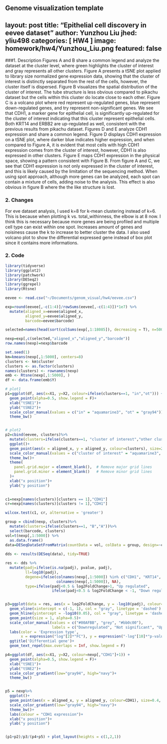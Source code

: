 Genome visualization template
---
layout: post
title:  “Epithelial cell discovery in eevee dataset”
author: Yunzhou Liu
jhed: yliu498
categories: [ HW4 ]
image: homework/hw4/Yunzhou_Liu.png
featured: false
---

###1. Description
Figures A and B share a common legend and analyze the dataset at the cluster level, where green highlights the cluster of interest and gray represents all other clusters. Figure A presents a tSNE plot applied to library size normalized gene expression data, showing that the cluster of interest is distinctly separated from the rest of the cells, however, the cluster itself is dispersed. Figure B visualizes the spatial distribution of the cluster of interest. The tube structure is less obvious compared to pikachu dataset but the cells within this cluster do locate close to each other. Figure C is a volcano plot where red represent up-regulated genes, blue represent down-regulated genes, and try represent non-significant genes. We see that CDH1, a marker gene for epithelial cell, is significantly up-regulated for the cluster of interest indicating that this cluster represent epithelial cells. Both KRT14 and ERBB2 are up-regulated as well, consistent with the previous results from pikachu dataset. Figures D and E analyze CDH1 expression and share a common legend. Figure D displays CDH1 expression on a tSNE plot, where darker blue indicates higher expression, and when compared to Figure A, it is evident that most cells with high CDH1 expression comes from the cluster of interest, however, CDH1 is also expressed in other clusters. Figure E maps CDH1 expression in the physical space, showing a pattern consistent with Figure B. From figure A and C, we see that CDH1 expression is not only expressed in the cluster of interest, and this is likely caused by the limitation of the sequencing method. When using spot approach, although more genes can be analyzed, each spot can contain a mixture of cells, adding noise to the analysis. This effect is also obvious in figure B where the the like structure is lost. 

### 2. Changes
For eve dataset analysis, I used k=8 for k-mean clustering instead of k=6. This is because when plotting k vs. total_withinness, the elbow is at 8 now. I think this is necessary because more genes are being profiled and multiple cell type can exist within one spot. Increases amount of genes and noisiness cause the k to increase to better cluster the data. I also used volcano plot to show the differential expressed gene instead of box plot since it contains more informations. 


### 2. Code 

```r
library(tidyverse)
library(ggplot2)
library(patchwork)
library(DESeq2)
library(ggrepel)
library(Rtsne)

eevee <- read.csv("~/Documents/genom_visual/hw4/eevee.csv")

exp=round(eevee[,-c(1:4)]/rowSums(eevee[,-c(1:4)])*1e7) %>%
  mutate(aligned_x=eevee$aligned_x,
         aligned_y=eevee$aligned_y,
         barcode=eevee$barcode)

selected=names(head(sort(colSums(exp[,1:18085]), decreasing = T), n=5000))

nexp=exp[,c(selected,"aligned_x","aligned_y","barcode")]
row.names(nexp)=nexp$barcode

set.seed(1)
km=kmeans(nexp[,1:5000], centers=8)
clusters <- km$cluster
clusters <- as.factor(clusters)
names(clusters) <- rownames(nexp)
emb <- Rtsne(nexp[,1:5000], )
df <- data.frame(emb$Y)

# plot1
p1=ggplot(df, aes(x=X1, y=X2, colour=ifelse(clusters==1, "in","ot"))) + 
  geom_point(alpha=0.5, show.legend = F)+  
  xlab("tSNE1")+
  ylab("tSNE2")+
  scale_color_manual(values = c("in" = "aquamarine3", "ot" = "gray94"))+
  theme_bw()


# plot2
p2=cbind(eevee, clusters)%>%
  mutate(clusters=ifelse(clusters==1, "cluster of interest","other clusters"))%>%
  ggplot()+
  geom_point(aes(x = aligned_x, y = aligned_y, colour=clusters), size=2)+
  scale_color_manual(values = c("cluster of interest" = "aquamarine3", "other clusters" = "gray94"))+
  theme_bw()+
  theme(
    panel.grid.major = element_blank(),  # Remove major grid lines
    panel.grid.minor = element_blank()   # Remove minor grid lines
  )+
  xlab("x position")+
  ylab("y position")
  

c1=nexp[names(clusters)[clusters == 1],"CDH1"]
cr=nexp[names(clusters)[clusters != 1],"CDH1"]

wilcox.test(c1, cr, alternative = 'greater')

group = cbind(nexp, clusters)%>%
  mutate(clusters=ifelse(clusters==1, "B","A"))%>%
  select(barcode, clusters)
vol=t(nexp[,1:5000]) %>%
  as.data.frame()
data=DESeqDataSetFromMatrix(countData = vol, colData = group, design=~clusters)
  
dds <- results(DESeq(data), tidy=TRUE)

res <- dds %>% 
  mutate(padj=ifelse(is.na(padj), pvalue, padj),
         ll=log10(padj),
         degene=ifelse(colnames(nexp[,1:5000]) %in% c("CDH1", "KRT14", "ERBB2", head(dds[order(dds$padj), "row"], 10)),
                       colnames(nexp[,1:5000]), NA),
         type=ifelse(padj<0.5 & log2FoldChange>1, "Up regulated",
                     ifelse(padj<0.5 & log2FoldChange < -1, "Down regulated","Non-significant")))


p3=ggplot(data = res, aes(x = log2FoldChange, y = -log10(padj), colour=type, label=degene))+
  geom_vline(xintercept = c(-1, 1), col = "gray", linetype = 'dashed') +
  geom_hline(yintercept = -log10(0.05), col = "gray", linetype = 'dashed') +
  geom_point(size = 1, alpha=0.5)+
  scale_color_manual(values = c("#00AFBB", "grey", "#bb0c00"),
                     labels = c("Downregulated", "Not significant", "Upregulated"))+
  labs(color = 'Expression type',
       x = expression("log"[2]*"FC"), y = expression("-log"[10]*"p-value"))+
  ggtitle('Differential gene')+
  geom_text_repel(max.overlaps = Inf, show.legend = F)

p4=ggplot(df, aes(x=X1, y=X2, colour=nexp[,"CDH1"]+1)) + 
  geom_point(alpha=0.5, show.legend = F)+  
  xlab("tSNE1")+
  ylab("tSNE2")+
  scale_color_gradient(low="gray94", high="navy")+
  theme_bw()


p5 = nexp%>%
  ggplot()+
  geom_point(aes(x = aligned_x, y = aligned_y, colour=CDH1), size=0.4, alpha=0.8)+
  scale_color_gradient(low="gray94", high="navy")+
  theme_bw()+
  labs(colour = "CDH1 expression")+
  xlab("x position")+
  ylab("y position")


(p1+p2)/p3/(p4+p5) + plot_layout(heights = c(1,2,1))
```
